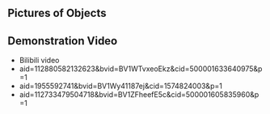 ## Pictures of Objects

## Demonstration Video

- Bilibili video
- aid=112880582132623&bvid=BV1WTvxeoEkz&cid=500001633640975&p=1
- aid=1955592741&bvid=BV1Wy41187ej&cid=1574824003&p=1
- aid=112733479504718&bvid=BV1ZFheefE5c&cid=500001605835960&p=1
